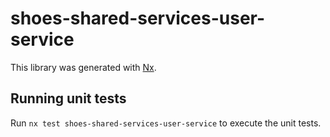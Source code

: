 # shoes-shared-services-user-service

This library was generated with [Nx](https://nx.dev).

## Running unit tests

Run `nx test shoes-shared-services-user-service` to execute the unit tests.
